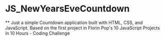 # JS_NewYearsEveCountdown
**
Just a simple Countdown application built with HTML, CSS, and JavaScript. Based on the first project in Florin Pop's 10 JavaScript Projects in 10 Hours - Coding Challenge
